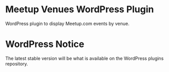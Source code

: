 Meetup Venues WordPress Plugin
=============

WordPress plugin to display Meetup.com events by venue.

# WordPress Notice
The latest stable version will be what is available on the WordPress plugins repository.